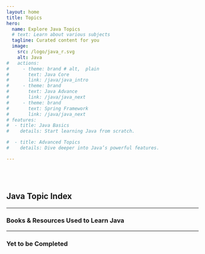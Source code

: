 ```yaml
---
layout: home
title: Topics
hero:
  name: Explore Java Topics
  # text: Learn about various subjects
  tagline: Curated content for you
  image:
    src: /logo/java_r.svg
    alt: Java
#   actions:
#     - theme: brand # alt,  plain
#       text: Java Core
#       link: /java/java_intro
#     - theme: brand
#       text: Java Advance
#       link: /java/java_next
#     - theme: brand
#       text: Spring Framework
#       link: /java/java_next    
# features:    
#  - title: Java Basics
#    details: Start learning Java from scratch.

#  - title: Advanced Topics
#    details: Dive deeper into Java’s powerful features.

---
```


<script setup>
import CollapsibleList from '@theme/components/CollapsibleList.vue'

import ResourceCard from '@theme/components/ResourceCard.vue'

const sections = [
  {
    title: 'Java Basics',
    items: [
      { label: 'Primitive Data Types', link: '/java/java_intro' },
      { label: 'Lists', link: '/java/java_core/java_format' },
      { label: 'Dictionaries', link: '/python/1data-types/complex-types/7dictionary/' },
      { label: 'Tuple & Set', link: '/python/1data-types/complex-types/5tuple_set/' },
      { label: 'Control Flow', link: '/python/4control_statements/' },
      { label: 'Functions', link: '/python/5functions/' },
    ]
  },
  {
    title: 'JavaScript DOM',
    items: [
      { label: 'DOM Basics', link: '/JavaScript-DOM/01-DOM-Basics/' },
      { label: 'DOM Modification', link: '/JavaScript-DOM/02-DOM-modification/' },
      { label: 'DOM Events', link: '/JavaScript-DOM/03-DOM-events/' },
    ]
  }
]

const resources = [
  {
    title: 'Java Documentation',
    description: 'Official Java documentation provided by Oracle, covering all versions of the Java platform.',
    link: 'https://docs.oracle.com/en/java/'
  },
  {
    title: 'Baeldung Java Guides',
    description: 'Comprehensive collection of Java tutorials and guides.',
    link: 'https://www.baeldung.com/'
  },
  {
    title: 'GeeksforGeeks Java',
    description: 'Java tutorials and articles on a wide range of topics.',
    link: 'https://www.geeksforgeeks.org/java/'
  }
]

const resources_pending = [
  {
    title: 'Java Documentation',
    description: 'Official Java documentation provided by Oracle, covering all versions of the Java platform.',
    link: 'https://docs.oracle.com/en/java/'
  },
  {
    title: 'Baeldung Java Guides',
    description: 'Comprehensive collection of Java tutorials and guides.',
    link: 'https://www.baeldung.com/'
  },
  {
    title: 'GeeksforGeeks Java',
    description: 'Java tutorials and articles on a wide range of topics.',
    link: 'https://www.geeksforgeeks.org/java/'
  }
]
</script>

<br><br>

## Java Topic Index
 
<CollapsibleList :sections="sections" />

___
 
<h3>Books & Resources Used to Learn Java</h3>


<div class="book-container">

  <BookCard
    img="/books/java_complete_ref_13.jpg"
    title="Java: The Complete Reference"
    author="Herbert Schildt"
    year="2021"
    summary="Comprehensive guide for learning Java, covering the core language, APIs, and real-world programming examples."
    />

  <BookCard
    img="/books/java_complete_ref_13.jpg"
    title="Effective Java"
    author="Joshua Bloch"
    year="2018"
    summary="Best practices and design patterns every Java developer should know, explained with real-world scenarios."
    />

  <BookCard
    img="/books/java_complete_ref_13.jpg"
    title="Effective Java"
    author="Joshua Bloch"
    year="2018"
    summary="Best practices and design patterns every Java developer should know, explained with real-world scenarios."
    />

</div>

<div class="book-container">
  <ResourceCard
    v-for="(resource, index) in resources"
    :key="index"
    :title="resource.title"
    :description="resource.description"
    :link="resource.link"
  />
</div>

___

<h3>Yet to be Completed</h3>


<div class="book-container">

  <BookCard
    img="/books/java_complete_ref_13.jpg"
    title="Java: The Complete Reference"
    author="Herbert Schildt"
    year="2021"
    summary="Comprehensive guide for learning Java, covering the core language, APIs, and real-world programming examples."
    />

  <BookCard
    img="/books/java_complete_ref_13.jpg"
    title="Effective Java"
    author="Joshua Bloch"
    year="2018"
    summary="Best practices and design patterns every Java developer should know, explained with real-world scenarios."
    />

</div>

<div class="book-container">
  <ResourceCard
    v-for="(resource, index) in resources_pending"
    :key="index"
    :title="resource.title"
    :description="resource.description"
    :link="resource.link"
  />
</div>